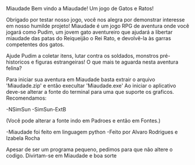 Miaudade
Bem vindo a Miaudade! Um jogo de Gatos e Ratos!

Obrigado por testar nosso jogo, você nos alegra por demonstrar interesse em nosso humilde projeto!
Miaudade é um jogo RPG de aventura onde você jogará como Pudim, um jovem gato aventureiro que ajudará a libertar miaudade das patas do Reiqueijão o Rei Rato, e devolvê-la às garras competentes dos gatos.

Ajude Pudim a coletar itens, lutar contra os soldados, monstros pré-historicos e figuras estrangeiras! O que mais te aguarda nesta aventura felina?

Para iniciar sua aventura em Miaudade basta extrair o arquivo 'Miaudade.zip' e então execultar 'Miaudade.exe' Ao iniciar o aplicativo deve-se alterar a fonte do terminal para uma que suporte os graficos. Recomendamos:

-NSimSun -SimSun-ExtB

(Você pode alterar a fonte indo em Padroes e então em Fontes.)

-Miaudade foi feito em linguagem python -Feito por Alvaro Rodrigues e Izabela Rocha

Apesar de ser um programa pequeno, pedimos para que não altere o codigo. Divirtam-se em Miaudade e boa sorte
